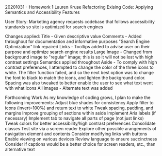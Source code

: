 20201031 - Homework 1
Lauren Kruse
Refactoring Exising Code: Applying Semantics and Accessibility Features

User Story: Marketing agency requests codebase that follows accessibility standards so site is optimized for search engines

Changes applied:
Title - Given descriptive value
Comments - Added throughout for documentation and informative purposes
"Search Engine Optimization" link repaired
Links - Tooltips added to advise user on their purpose and optimize search engine results
Large Image - Changed from background image to "regular" image; this is so it will not be lost with high contrast settings
Semantics applied throughout
Aside - To comply with high contrast preferences, I attempted to change the color of the three icons to white. The filter function failed, and so the next best option was to change the font to black to match the icons, and lighten the background color. Spacing was also tweaked to better enable the user to see what text went with what icons
All images - Alternate text was added

Forthcoming Work
As my knowledge of coding grows, I plan to make the following improvements:
Adjust blue shades for consistency
Apply filter to icons (invert=100%) and return text to white
Tweak spacing, padding, and margins
Improve grouping of sections within aside
Implement Aria labels (if necessary)
Implement tab to navigate all parts of page (not just links)
Tweak colors for better accessibility/high contrast preferences
Consolidate classes
Test site via a screen reader
Explore other possible arangements of navigation element and contents
Consider modifying links with buttons
Enable viewing on various devices
Review language to ensure succinctness
Consider if captions would be a better choice for screen readers, etc., than alternative text
